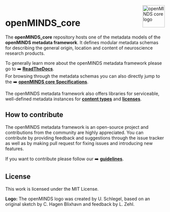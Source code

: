 <a href="/img/light_openMINDS-core-logo.png">
  <picture>
    <source media="(prefers-color-scheme: dark)" srcset="/img/dark_openMINDS-core-logo.png">
    <source media="(prefers-color-scheme: light)" srcset="/img/light_openMINDS-core-logo.png">
    <img alt="openMINDS core logo" src="/img/light_openMINDS-core-logo.png" title="openMINDS core" align="right" height="70">
  </picture>
</a>

# openMINDS_core

The **openMINDS_core** repository hosts one of the metadata models of the **openMINDS metadata framework**. It defines modular metadata schemas for describing the general origin, location and content of neuroscience research products.

To generally learn more about the openMINDS metadata framework please go to :arrow_right: [**ReadTheDocs**](https://openminds-documentation.readthedocs.io).  
For browsing through the metadata schemas you can also directly jump to the :arrow_right: [**openMINDS core Specifications**](https://openminds-documentation.readthedocs.io/en/latest/specifications/core.html).

The openMINDS metadata framework also offers libraries for serviceable, well-defined metadata instances for [**content types**](https://openminds-documentation.readthedocs.io/en/latest/libraries/contentTypes.html) and [**licenses**](https://openminds-documentation.readthedocs.io/en/latest/libraries/licenses.html).

## How to contribute
The openMINDS metadata framework is an open-source project and contributions from the community are highly appreciated. You can contribute by providing feedback and suggestions through the issue tracker as well as by making pull request for fixing issues and introducing new features.

If you want to contribute please follow our :arrow_right: [**guidelines**](https://openminds-documentation.readthedocs.io/en/latest/shared/how_to_contribute.html).

## License
This work is licensed under the MIT License.

**Logo:** The openMINDS logo was created by U. Schlegel, based on an original sketch by C. Hagen Blixhavn and feedback by L. Zehl.
